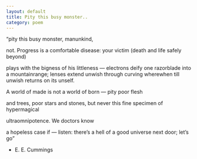 ```yaml
---
layout: default
title: Pity this busy monster..
category: poem
---
```


“pity this busy monster, manunkind,

not. Progress is a comfortable disease:
your victim (death and life safely beyond)

plays with the bigness of his littleness
— electrons deify one razorblade
into a mountainrange; lenses extend
unwish through curving wherewhen till
unwish returns on its unself.

A world of made
is not a world of born — pity poor flesh

and trees, poor stars and stones, but never
this fine specimen of hypermagical

ultraomnipotence. We doctors know

a hopeless case if — listen: there’s a hell
of a good universe next door; let’s go”

- E. E. Cummings